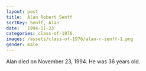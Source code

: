 ```yaml
---
layout: post
title:  Alan Robert Senff
sortKey: Senff, Alan
date:   1994-11-23
categories: class-of-1976
images: /assets/class-of-1976/alan-r-senff-1.png
gender: male
---
```

Alan died on November 23, 1994.  He was 36 years old.
